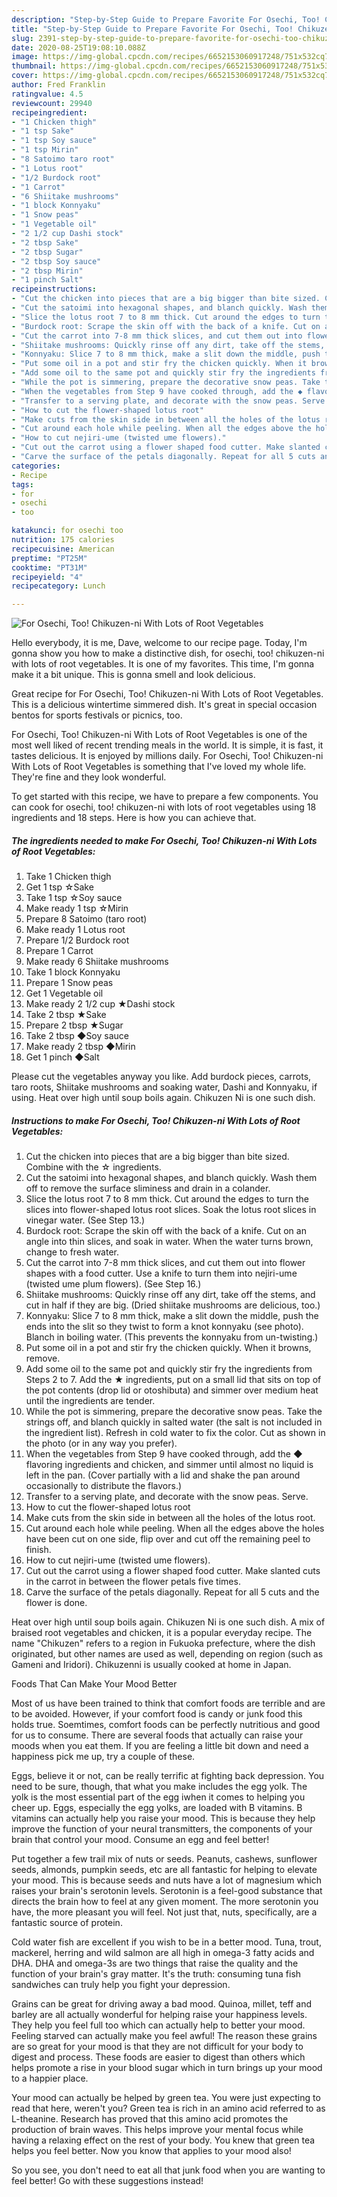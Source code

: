 ```yaml
---
description: "Step-by-Step Guide to Prepare Favorite For Osechi, Too! Chikuzen-ni With Lots of Root Vegetables"
title: "Step-by-Step Guide to Prepare Favorite For Osechi, Too! Chikuzen-ni With Lots of Root Vegetables"
slug: 2391-step-by-step-guide-to-prepare-favorite-for-osechi-too-chikuzen-ni-with-lots-of-root-vegetables
date: 2020-08-25T19:08:10.088Z
image: https://img-global.cpcdn.com/recipes/6652153060917248/751x532cq70/for-osechi-too-chikuzen-ni-with-lots-of-root-vegetables-recipe-main-photo.jpg
thumbnail: https://img-global.cpcdn.com/recipes/6652153060917248/751x532cq70/for-osechi-too-chikuzen-ni-with-lots-of-root-vegetables-recipe-main-photo.jpg
cover: https://img-global.cpcdn.com/recipes/6652153060917248/751x532cq70/for-osechi-too-chikuzen-ni-with-lots-of-root-vegetables-recipe-main-photo.jpg
author: Fred Franklin
ratingvalue: 4.5
reviewcount: 29940
recipeingredient:
- "1 Chicken thigh"
- "1 tsp Sake"
- "1 tsp Soy sauce"
- "1 tsp Mirin"
- "8 Satoimo taro root"
- "1 Lotus root"
- "1/2 Burdock root"
- "1 Carrot"
- "6 Shiitake mushrooms"
- "1 block Konnyaku"
- "1 Snow peas"
- "1 Vegetable oil"
- "2 1/2 cup Dashi stock"
- "2 tbsp Sake"
- "2 tbsp Sugar"
- "2 tbsp Soy sauce"
- "2 tbsp Mirin"
- "1 pinch Salt"
recipeinstructions:
- "Cut the chicken into pieces that are a big bigger than bite sized. Combine with the ☆ ingredients."
- "Cut the satoimi into hexagonal shapes, and blanch quickly. Wash them off to remove the surface sliminess and drain in a colander."
- "Slice the lotus root 7 to 8 mm thick. Cut around the edges to turn the slices into flower-shaped lotus root slices. Soak the lotus root slices in vinegar water. (See Step 13.)"
- "Burdock root: Scrape the skin off with the back of a knife. Cut on an angle into thin slices, and soak in water. When the water turns brown, change to fresh water."
- "Cut the carrot into 7-8 mm thick slices, and cut them out into flower shapes with a food cutter. Use a knife to turn them into nejiri-ume (twisted ume plum flowers). (See Step 16.)"
- "Shiitake mushrooms: Quickly rinse off any dirt, take off the stems, and cut in half if they are big. (Dried shiitake mushrooms are delicious, too.)"
- "Konnyaku: Slice 7 to 8 mm thick, make a slit down the middle, push the ends into the slit so they twist to form a knot konnyaku (see photo). Blanch in boiling water. (This prevents the konnyaku from un-twisting.)"
- "Put some oil in a pot and stir fry the chicken quickly. When it browns, remove."
- "Add some oil to the same pot and quickly stir fry the ingredients from Steps 2 to 7. Add the ★ ingredients, put on a small lid that sits on top of the pot contents (drop lid or otoshibuta) and simmer over medium heat until the ingredients are tender."
- "While the pot is simmering, prepare the decorative snow peas. Take the strings off, and blanch quickly in salted water (the salt is not included in the ingredient list). Refresh in cold water to fix the color. Cut as shown in the photo (or in any way you prefer)."
- "When the vegetables from Step 9 have cooked through, add the ◆ flavoring ingredients and chicken, and simmer until almost no liquid is left in the pan. (Cover partially with a lid and shake the pan around occasionally to distribute the flavors.)"
- "Transfer to a serving plate, and decorate with the snow peas. Serve."
- "How to cut the flower-shaped lotus root"
- "Make cuts from the skin side in between all the holes of the lotus root."
- "Cut around each hole while peeling. When all the edges above the holes have been cut on one side, flip over and cut off the remaining peel to finish."
- "How to cut nejiri-ume (twisted ume flowers)."
- "Cut out the carrot using a flower shaped food cutter. Make slanted cuts in the carrot in between the flower petals five times."
- "Carve the surface of the petals diagonally. Repeat for all 5 cuts and the flower is done."
categories:
- Recipe
tags:
- for
- osechi
- too

katakunci: for osechi too 
nutrition: 175 calories
recipecuisine: American
preptime: "PT25M"
cooktime: "PT31M"
recipeyield: "4"
recipecategory: Lunch

---
```



![For Osechi, Too! Chikuzen-ni With Lots of Root Vegetables](https://img-global.cpcdn.com/recipes/6652153060917248/751x532cq70/for-osechi-too-chikuzen-ni-with-lots-of-root-vegetables-recipe-main-photo.jpg)

Hello everybody, it is me, Dave, welcome to our recipe page. Today, I'm gonna show you how to make a distinctive dish, for osechi, too! chikuzen-ni with lots of root vegetables. It is one of my favorites. This time, I'm gonna make it a bit unique. This is gonna smell and look delicious.

Great recipe for For Osechi, Too! Chikuzen-ni With Lots of Root Vegetables. This is a delicious wintertime simmered dish. It&#39;s great in special occasion bentos for sports festivals or picnics, too.

For Osechi, Too! Chikuzen-ni With Lots of Root Vegetables is one of the most well liked of recent trending meals in the world. It is simple, it is fast, it tastes delicious. It is enjoyed by millions daily. For Osechi, Too! Chikuzen-ni With Lots of Root Vegetables is something that I've loved my whole life. They're fine and they look wonderful.


To get started with this recipe, we have to prepare a few components. You can cook for osechi, too! chikuzen-ni with lots of root vegetables using 18 ingredients and 18 steps. Here is how you can achieve that.

<!--inarticleads1-->

##### The ingredients needed to make For Osechi, Too! Chikuzen-ni With Lots of Root Vegetables:

1. Take 1 Chicken thigh
1. Get 1 tsp ☆Sake
1. Take 1 tsp ☆Soy sauce
1. Make ready 1 tsp ☆Mirin
1. Prepare 8 Satoimo (taro root)
1. Make ready 1 Lotus root
1. Prepare 1/2 Burdock root
1. Prepare 1 Carrot
1. Make ready 6 Shiitake mushrooms
1. Take 1 block Konnyaku
1. Prepare 1 Snow peas
1. Get 1 Vegetable oil
1. Make ready 2 1/2 cup ★Dashi stock
1. Take 2 tbsp ★Sake
1. Prepare 2 tbsp ★Sugar
1. Take 2 tbsp ◆Soy sauce
1. Make ready 2 tbsp ◆Mirin
1. Get 1 pinch ◆Salt


Please cut the vegetables anyway you like. Add burdock pieces, carrots, taro roots, Shiitake mushrooms and soaking water, Dashi and Konnyaku, if using. Heat over high until soup boils again. Chikuzen Ni is one such dish. 

<!--inarticleads2-->

##### Instructions to make For Osechi, Too! Chikuzen-ni With Lots of Root Vegetables:

1. Cut the chicken into pieces that are a big bigger than bite sized. Combine with the ☆ ingredients.
1. Cut the satoimi into hexagonal shapes, and blanch quickly. Wash them off to remove the surface sliminess and drain in a colander.
1. Slice the lotus root 7 to 8 mm thick. Cut around the edges to turn the slices into flower-shaped lotus root slices. Soak the lotus root slices in vinegar water. (See Step 13.)
1. Burdock root: Scrape the skin off with the back of a knife. Cut on an angle into thin slices, and soak in water. When the water turns brown, change to fresh water.
1. Cut the carrot into 7-8 mm thick slices, and cut them out into flower shapes with a food cutter. Use a knife to turn them into nejiri-ume (twisted ume plum flowers). (See Step 16.)
1. Shiitake mushrooms: Quickly rinse off any dirt, take off the stems, and cut in half if they are big. (Dried shiitake mushrooms are delicious, too.)
1. Konnyaku: Slice 7 to 8 mm thick, make a slit down the middle, push the ends into the slit so they twist to form a knot konnyaku (see photo). Blanch in boiling water. (This prevents the konnyaku from un-twisting.)
1. Put some oil in a pot and stir fry the chicken quickly. When it browns, remove.
1. Add some oil to the same pot and quickly stir fry the ingredients from Steps 2 to 7. Add the ★ ingredients, put on a small lid that sits on top of the pot contents (drop lid or otoshibuta) and simmer over medium heat until the ingredients are tender.
1. While the pot is simmering, prepare the decorative snow peas. Take the strings off, and blanch quickly in salted water (the salt is not included in the ingredient list). Refresh in cold water to fix the color. Cut as shown in the photo (or in any way you prefer).
1. When the vegetables from Step 9 have cooked through, add the ◆ flavoring ingredients and chicken, and simmer until almost no liquid is left in the pan. (Cover partially with a lid and shake the pan around occasionally to distribute the flavors.)
1. Transfer to a serving plate, and decorate with the snow peas. Serve.
1. How to cut the flower-shaped lotus root
1. Make cuts from the skin side in between all the holes of the lotus root.
1. Cut around each hole while peeling. When all the edges above the holes have been cut on one side, flip over and cut off the remaining peel to finish.
1. How to cut nejiri-ume (twisted ume flowers).
1. Cut out the carrot using a flower shaped food cutter. Make slanted cuts in the carrot in between the flower petals five times.
1. Carve the surface of the petals diagonally. Repeat for all 5 cuts and the flower is done.


Heat over high until soup boils again. Chikuzen Ni is one such dish. A mix of braised root vegetables and chicken, it is a popular everyday recipe. The name &#34;Chikuzen&#34; refers to a region in Fukuoka prefecture, where the dish originated, but other names are used as well, depending on region (such as Gameni and Iridori). Chikuzenni is usually cooked at home in Japan. 

Foods That Can Make Your Mood Better


Most of us have been trained to think that comfort foods are terrible and are to be avoided. However, if your comfort food is candy or junk food this holds true. Soemtimes, comfort foods can be perfectly nutritious and good for us to consume. There are several foods that actually can raise your moods when you eat them. If you are feeling a little bit down and need a happiness pick me up, try a couple of these.

Eggs, believe it or not, can be really terrific at fighting back depression. You need to be sure, though, that what you make includes the egg yolk. The yolk is the most essential part of the egg iwhen it comes to helping you cheer up. Eggs, especially the egg yolks, are loaded with B vitamins. B vitamins can actually help you raise your mood. This is because they help improve the function of your neural transmitters, the components of your brain that control your mood. Consume an egg and feel better!

Put together a few trail mix of nuts or seeds. Peanuts, cashews, sunflower seeds, almonds, pumpkin seeds, etc are all fantastic for helping to elevate your mood. This is because seeds and nuts have a lot of magnesium which raises your brain's serotonin levels. Serotonin is a feel-good substance that directs the brain how to feel at any given moment. The more serotonin you have, the more pleasant you will feel. Not just that, nuts, specifically, are a fantastic source of protein.

Cold water fish are excellent if you wish to be in a better mood. Tuna, trout, mackerel, herring and wild salmon are all high in omega-3 fatty acids and DHA. DHA and omega-3s are two things that raise the quality and the function of your brain's gray matter. It's the truth: consuming tuna fish sandwiches can truly help you fight your depression. 

Grains can be great for driving away a bad mood. Quinoa, millet, teff and barley are all actually wonderful for helping raise your happiness levels. They help you feel full too which can actually help to better your mood. Feeling starved can actually make you feel awful! The reason these grains are so great for your mood is that they are not difficult for your body to digest and process. These foods are easier to digest than others which helps promote a rise in your blood sugar which in turn brings up your mood to a happier place.

Your mood can actually be helped by green tea. You were just expecting to read that here, weren't you? Green tea is rich in an amino acid referred to as L-theanine. Research has proved that this amino acid promotes the production of brain waves. This helps improve your mental focus while having a relaxing effect on the rest of your body. You knew that green tea helps you feel better. Now you know that applies to your mood also!

So you see, you don't need to eat all that junk food when you are wanting to feel better! Go  with  these suggestions  instead!

